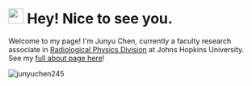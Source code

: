 <h1><img src="https://emojis.slackmojis.com/emojis/images/1531849430/4246/blob-sunglasses.gif?1531849430" width="30"/> Hey! Nice to see you.</h1>

Welcome to my page! I'm Junyu Chen, currently a faculty research associate in [Radiological Physics Division](https://www.hopkinsmedicine.org/radiology/research/divisions/radiological-physics/) at Johns Hopkins University.\
See my [full about page here](http://junyuchen245.github.io)!
 

<p align="left"> <img src="https://github-readme-stats.vercel.app/api?username=junyuchen245&show_icons=true&theme=gotham" alt="junyuchen245" />

<!--
**junyuchen245/junyuchen245** is a ✨ _special_ ✨ repository because its `README.md` (this file) appears on your GitHub profile.

Here are some ideas to get you started:

- 🔭 I’m currently working on ...
- 🌱 I’m currently learning ...
- 👯 I’m looking to collaborate on ...
- 🤔 I’m looking for help with ...
- 💬 Ask me about ...
- 📫 How to reach me: ...
- 😄 Pronouns: ...
- ⚡ Fun fact: ...
-->
